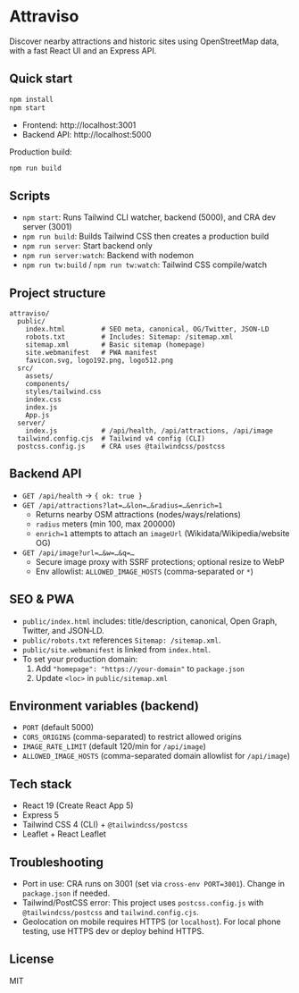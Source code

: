 # Attraviso

Discover nearby attractions and historic sites using OpenStreetMap data, with a fast React UI and an Express API.

## Quick start
```bash
npm install
npm start
```

- Frontend: http://localhost:3001
- Backend API: http://localhost:5000

Production build:
```bash
npm run build
```

## Scripts
- `npm start`: Runs Tailwind CLI watcher, backend (5000), and CRA dev server (3001)
- `npm run build`: Builds Tailwind CSS then creates a production build
- `npm run server`: Start backend only
- `npm run server:watch`: Backend with nodemon
- `npm run tw:build` / `npm run tw:watch`: Tailwind CSS compile/watch

## Project structure
```
attraviso/
  public/
    index.html         # SEO meta, canonical, OG/Twitter, JSON-LD
    robots.txt         # Includes: Sitemap: /sitemap.xml
    sitemap.xml        # Basic sitemap (homepage)
    site.webmanifest   # PWA manifest
    favicon.svg, logo192.png, logo512.png
  src/
    assets/
    components/
    styles/tailwind.css
    index.css
    index.js
    App.js
  server/
    index.js           # /api/health, /api/attractions, /api/image
  tailwind.config.cjs  # Tailwind v4 config (CLI)
  postcss.config.js    # CRA uses @tailwindcss/postcss
```

## Backend API
- `GET /api/health` → `{ ok: true }`
- `GET /api/attractions?lat=…&lon=…&radius=…&enrich=1`
  - Returns nearby OSM attractions (nodes/ways/relations)
  - `radius` meters (min 100, max 200000)
  - `enrich=1` attempts to attach an `imageUrl` (Wikidata/Wikipedia/website OG)
- `GET /api/image?url=…&w=…&q=…`
  - Secure image proxy with SSRF protections; optional resize to WebP
  - Env allowlist: `ALLOWED_IMAGE_HOSTS` (comma-separated or `*`)

## SEO & PWA
- `public/index.html` includes: title/description, canonical, Open Graph, Twitter, and JSON‑LD.
- `public/robots.txt` references `Sitemap: /sitemap.xml`.
- `public/site.webmanifest` is linked from `index.html`.
- To set your production domain:
  1) Add `"homepage": "https://your-domain"` to `package.json`
  2) Update `<loc>` in `public/sitemap.xml`

## Environment variables (backend)
- `PORT` (default 5000)
- `CORS_ORIGINS` (comma-separated) to restrict allowed origins
- `IMAGE_RATE_LIMIT` (default 120/min for `/api/image`)
- `ALLOWED_IMAGE_HOSTS` (comma-separated domain allowlist for `/api/image`)

## Tech stack
- React 19 (Create React App 5)
- Express 5
- Tailwind CSS 4 (CLI) + `@tailwindcss/postcss`
- Leaflet + React Leaflet

## Troubleshooting
- Port in use: CRA runs on 3001 (set via `cross-env PORT=3001`). Change in `package.json` if needed.
- Tailwind/PostCSS error: This project uses `postcss.config.js` with `@tailwindcss/postcss` and `tailwind.config.cjs`.
- Geolocation on mobile requires HTTPS (or `localhost`). For local phone testing, use HTTPS dev or deploy behind HTTPS.

## License
MIT
